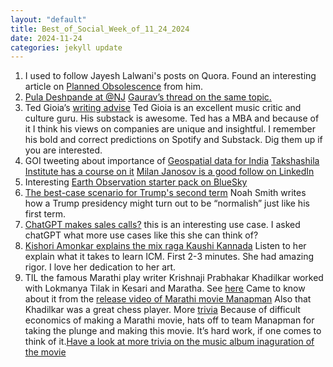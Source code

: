 ```yaml
---
layout: "default"
title: Best_of_Social_Week_of_11_24_2024
date: 2024-11-24
categories: jekyll update
---
```


1. I used to follow Jayesh Lalwani's posts on Quora. Found an interesting article on [Planned Obsolescence](https://medium.com/@jayeshlalwani/planned-obsolescence-b2f3bfc7e7ce) from him.
2. [Pula Deshpande at @NJ](https://youtu.be/t-uqxOpoxUU?si=w2X2M7_OLF4QwjTY) [Gaurav’s thread on the same topic.](https://web.archive.org/web/20201003145252/https://twitter.com/gauravsabnis/status/1302204867767947264?s=19)
3. Ted Gioia’s [writing advise](https://www.honest-broker.com/p/i-give-the-worst-writing-advice-in) Ted Gioia is an excellent music critic and culture guru. His substack is awesome. Ted has a MBA and because of it I think his views on companies are unique and insightful. I remember his bold and correct predictions on Spotify and Substack. Dig them up if you are interested.
4. GOI tweeting about importance of [Geospatial data for India](https://x.com/mygovindia/status/1861800294113542217?s=46) [Takshashila Institute has a course on it](https://school.takshashila.org.in/ecc-geospatial) [Milan Janosov is a good follow on LinkedIn](https://www.linkedin.com/in/milan-janosov?utm_source=share&utm_campaign=share_via&utm_content=profile&utm_medium=ios_app)
5. Interesting [Earth Observation starter pack on BlueSky](https://go.bsky.app/NTaULGx)
6. [The best-case scenario for Trump's second term](https://www.noahpinion.blog/p/the-best-case-scenario-for-trumps) Noah Smith writes how a Trump presidency might turn out to be “normalish” just like his first term.
7. [ChatGPT makes sales calls?](https://www.reddit.com/r/ChatGPT/s/8GWpyeTPPX) this is an interesting use case. I asked chatGPT what more use cases like this she can think of?
8. [Kishori Amonkar explains the mix raga Kaushi Kannada](https://youtu.be/f-GblgptNq8?si=jTgFJpULYtxrmu1x) Listen to her explain what it takes to learn ICM. First 2-3 minutes. She had amazing rigor. I love her dedication to her art.
9. TIL the famous Marathi play writer Krishnaji Prabhakar Khadilkar worked with Lokmanya Tilak in Kesari and Maratha. See [here](https://cmsadmin.amritmahotsav.nic.in/district-reopsitory-detail.htm?7905) Came to know about it from the [release video of Marathi movie Manapman](https://youtu.be/gF_FMbB_tEU?si=r2478conGdfGWC4B) Also that Khadilkar was a great chess player. More [trivia](https://youtu.be/xPWJykID__E?si=9B72hw6xjKqVSTAx) Because of difficult economics of making a Marathi movie, hats off to team Manapman for taking the plunge and making this movie. It’s hard work, if one comes to think of it.[Have a look at more trivia on the music album inaguration of the movie](https://youtu.be/sYduh1iqWNg?si=1mB5bmwrlFJQR8o7)
